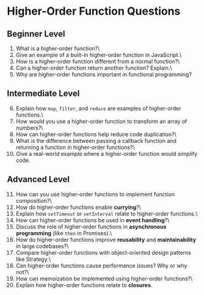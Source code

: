 # Higher-Order Function Questions

## Beginner Level

1.  What is a higher-order function?\
2.  Give an example of a built-in higher-order function in JavaScript.\
3.  How is a higher-order function different from a normal function?\
4.  Can a higher-order function return another function? Explain.\
5.  Why are higher-order functions important in functional programming?

## Intermediate Level

6.  Explain how `map`, `filter`, and `reduce` are examples of
    higher-order functions.\
7.  How would you use a higher-order function to transform an array of
    numbers?\
8.  How can higher-order functions help reduce code duplication?\
9.  What is the difference between passing a callback function and
    returning a function in higher-order functions?\
10. Give a real-world example where a higher-order function would
    simplify code.

## Advanced Level

11. How can you use higher-order functions to implement function
    composition?\
12. How do higher-order functions enable **currying**?\
13. Explain how `setTimeout` or `setInterval` relate to higher-order
    functions.\
14. How can higher-order functions be used in **event handling**?\
15. Discuss the role of higher-order functions in **asynchronous
    programming** (like `then` in Promises).\
16. How do higher-order functions improve **reusability** and
    **maintainability** in large codebases?\
17. Compare higher-order functions with object-oriented design patterns
    like Strategy.\
18. Can higher-order functions cause performance issues? Why or why
    not?\
19. How can memoization be implemented using higher-order functions?\
20. Explain how higher-order functions relate to **closures**.